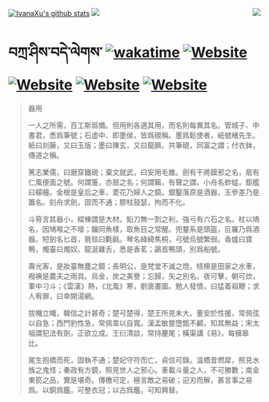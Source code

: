 [![IvanaXu's github stats](https://github-readme-stats.vercel.app/api?username=IvanaXu&theme=codeSTACKr)](https://github.com/anuraghazra/github-readme-stats)
<img align="right" src="https://github-readme-stats.vercel.app/api/top-langs/?username=IvanaXu&langs_count=8&theme=codeSTACKr" />
<img src="https://github-readme-stats.vercel.app/api/wakatime?username=IvanaXu&layout=compact&langs_count=8&theme=codeSTACKr&custom_title=Programming&nbsp;Times&nbsp;(Since&nbsp;Jul.29.2021)&range=all_time" />
# བཀྲ་ཤིས་བདེ་ལེགས་	[![wakatime](https://wakatime.com/badge/user/5043ee4a-e361-4607-9d47-d557f2005d05.svg)](https://wakatime.com/@5043ee4a-e361-4607-9d47-d557f2005d05)	[![Website](https://img.shields.io/website?label=tianchi&up_color=orange&up_message=IvanaXu&url=https%3A%2F%2Fshields.io)](https://tianchi.aliyun.com/home/science/scienceDetail?userId=1095279182618)	[![Website](https://img.shields.io/website?label=yuque&up_color=green&up_message=IvanaXu&url=https%3A%2F%2Fshields.io)](https://www.yuque.com/ivanaxu)	[![Website](https://img.shields.io/website?label=leetcode&up_color=yellow&up_message=IvanaXu&url=https%3A%2F%2Fshields.io)](https://leetcode.cn/u/ivanaxu)	[![Website](https://img.shields.io/website?label=aistudio&up_color=violet&up_message=IvanaXu&url=https%3A%2F%2Fshields.io)](https://aistudio.baidu.com/aistudio/personalcenter/thirdview/979775)
> 器用
> 
> 一人之所需，百工斯爲備。但用則各適其用，而名則每異其名。管城子、中書君，悉爲筆號；石虛中、即墨侯，皆爲硯稱。墨爲鬆使者，紙號楮先生。紙曰剡藤，又曰玉版；墨曰陳玄，又曰龍臍。共筆硯，同富之謂；付衣鉢，傳道之稱。
> 
> 篤志業儒，曰磨穿鐵硯；棄文就武，曰安用毛錐。劍有干將鏌邪之名，扇有仁風便面之號。何謂箑，亦扇之名；何謂籟，有聲之謂。小舟名蚱蜢，鉅艦曰艨艟。金根是皇后之車，菱花乃婦人之鏡。銀鑿落原是酒器，玉參差乃是簫名。刻舟求劍，固而不通；膠柱鼓瑟，拘而不化。
> 
> 斗筲言其器小，樑棟謂是大材。鉛刀無一割之利，強弓有六石之名。杖以鳩名，因鳩喉之不噎；鑰同魚樣，取魚目之常醒。兜鍪系是頭盔，叵羅乃爲酒器。短劍名匕首，氈毯曰氍毹。琴名綠綺焦桐，弓號烏號繁弱。香爐曰寶鴨，燭臺曰燭奴。龍涎雞舌，悉是香茗；鷁首鴨頭，別爲船號。
> 
> 壽光客，是妝臺無塵之鏡；長明公，是梵堂不滅之燈。桔槔是田家之水車，襏襫是農夫之雨具。烏金，炭之美譽；忘歸，矢之別名。夜可擊，朝可炊，軍中刁斗；《雲漢》熱，《北風》寒，劉褒畫圖。勉人發憤，曰猛着祖鞭；求人宥罪，曰幸開湯網。
> 
> 拔幟立幟，韓信之計甚奇；楚弓楚得，楚王所見未大。董安於性援，常佩弦以自急；西門豹性急，常佩韋以自寬。漢孟敏嘗墮甑不顧，知其無益；宋太祖謂犯法有劍，正欲立成。王衍清談，常持麈尾；橫渠講《易》，每擁皋比。
> 
> 尾生抱橋而死，固執不通；楚妃守符而亡，貞信可錄。溫橋昔燃犀，照見水族之鬼怪；秦政有方鏡，照見世人之邪心。車載斗量之人，不可勝數；南金東箭之品，實是堪奇。傳檄可定，極言敵之易破；迎刃而解，甚言事之易爲。以銅爲鑑，可整衣冠；以古爲鑑，可知興替。
>
